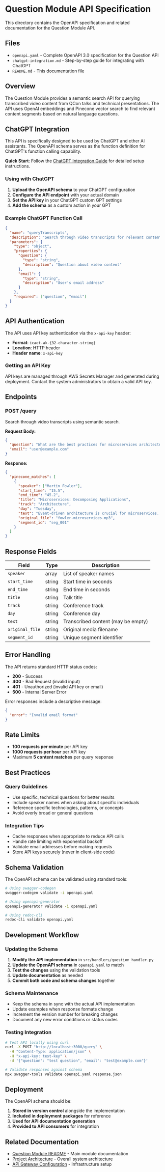 # Question Module API Specification

This directory contains the OpenAPI specification and related documentation for the Question Module API.

## Files

- `openapi.yaml` - Complete OpenAPI 3.0 specification for the Question API
- `chatgpt-integration.md` - Step-by-step guide for integrating with ChatGPT
- `README.md` - This documentation file

## Overview

The Question Module provides a semantic search API for querying transcribed video content from QCon talks and technical presentations. The API uses OpenAI embeddings and Pinecone vector search to find relevant content segments based on natural language questions.

## ChatGPT Integration

This API is specifically designed to be used by ChatGPT and other AI assistants. The OpenAPI schema serves as the function definition for ChatGPT's function calling capability.

**Quick Start**: Follow the [ChatGPT Integration Guide](chatgpt-integration.md) for detailed setup instructions.

### Using with ChatGPT

1. **Upload the OpenAPI schema** to your ChatGPT configuration
2. **Configure the API endpoint** with your actual domain
3. **Set the API key** in your ChatGPT custom GPT settings
4. **Add the schema** as a custom action in your GPT

### Example ChatGPT Function Call

```json
{
  "name": "queryTranscripts",
  "description": "Search through video transcripts for relevant content",
  "parameters": {
    "type": "object",
    "properties": {
      "question": {
        "type": "string",
        "description": "Question about video content"
      },
      "email": {
        "type": "string", 
        "description": "User's email address"
      }
    },
    "required": ["question", "email"]
  }
}
```

## API Authentication

The API uses API key authentication via the `x-api-key` header:

- **Format**: `icaet-ak-{32-character-string}`
- **Location**: HTTP header
- **Header name**: `x-api-key`

### Getting an API Key

API keys are managed through AWS Secrets Manager and generated during deployment. Contact the system administrators to obtain a valid API key.

## Endpoints

### POST /query

Search through video transcripts using semantic search.

**Request Body:**
```json
{
  "question": "What are the best practices for microservices architecture?",
  "email": "user@example.com"
}
```

**Response:**
```json
{
  "pinecone_matches": [
    {
      "speaker": ["Martin Fowler"],
      "start_time": "15.5",
      "end_time": "45.2", 
      "title": "Microservices: Decomposing Applications",
      "track": "Architecture",
      "day": "Tuesday",
      "text": "Event-driven architecture is crucial for microservices...",
      "original_file": "fowler-microservices.mp3",
      "segment_id": "seg_001"
    }
  ]
}
```

## Response Fields

| Field | Type | Description |
|-------|------|-------------|
| `speaker` | array | List of speaker names |
| `start_time` | string | Start time in seconds |
| `end_time` | string | End time in seconds |
| `title` | string | Talk title |
| `track` | string | Conference track |
| `day` | string | Conference day |
| `text` | string | Transcribed content (may be empty) |
| `original_file` | string | Original media filename |
| `segment_id` | string | Unique segment identifier |

## Error Handling

The API returns standard HTTP status codes:

- **200** - Success
- **400** - Bad Request (invalid input)
- **401** - Unauthorized (invalid API key or email)
- **500** - Internal Server Error

Error responses include a descriptive message:

```json
{
  "error": "Invalid email format"
}
```

## Rate Limits

- **100 requests per minute** per API key
- **1000 requests per hour** per API key
- Maximum **5 content matches** per query response

## Best Practices

### Query Guidelines

- Use specific, technical questions for better results
- Include speaker names when asking about specific individuals  
- Reference specific technologies, patterns, or concepts
- Avoid overly broad or general questions

### Integration Tips

- Cache responses when appropriate to reduce API calls
- Handle rate limiting with exponential backoff
- Validate email addresses before making requests
- Store API keys securely (never in client-side code)

## Schema Validation

The OpenAPI schema can be validated using standard tools:

```bash
# Using swagger-codegen
swagger-codegen validate -i openapi.yaml

# Using openapi-generator
openapi-generator validate -i openapi.yaml

# Using redoc-cli
redoc-cli validate openapi.yaml
```

## Development Workflow

### Updating the Schema

1. **Modify the API implementation** in `src/handlers/question_handler.py`
2. **Update the OpenAPI schema** in `openapi.yaml` to match
3. **Test the changes** using the validation tools
4. **Update documentation** as needed
5. **Commit both code and schema changes** together

### Schema Maintenance

- Keep the schema in sync with the actual API implementation
- Update examples when response formats change
- Increment the version number for breaking changes
- Document any new error conditions or status codes

### Testing Integration

```bash
# Test API locally using curl
curl -X POST "http://localhost:3000/query" \
  -H "Content-Type: application/json" \
  -H "x-api-key: test-key" \
  -d '{"question": "test question", "email": "test@example.com"}'

# Validate responses against schema
npx swagger-tools validate openapi.yaml response.json
```

## Deployment

The OpenAPI schema should be:

1. **Stored in version control** alongside the implementation
2. **Included in deployment packages** for reference
3. **Used for API documentation generation** 
4. **Provided to API consumers** for integration

## Related Documentation

- [Question Module README](../README.md) - Main module documentation
- [Project Architecture](../../../specs/prompts/3-architecture-review.md) - Overall system architecture
- [API Gateway Configuration](../../../infra/modules/question-module/main.tf) - Infrastructure setup 